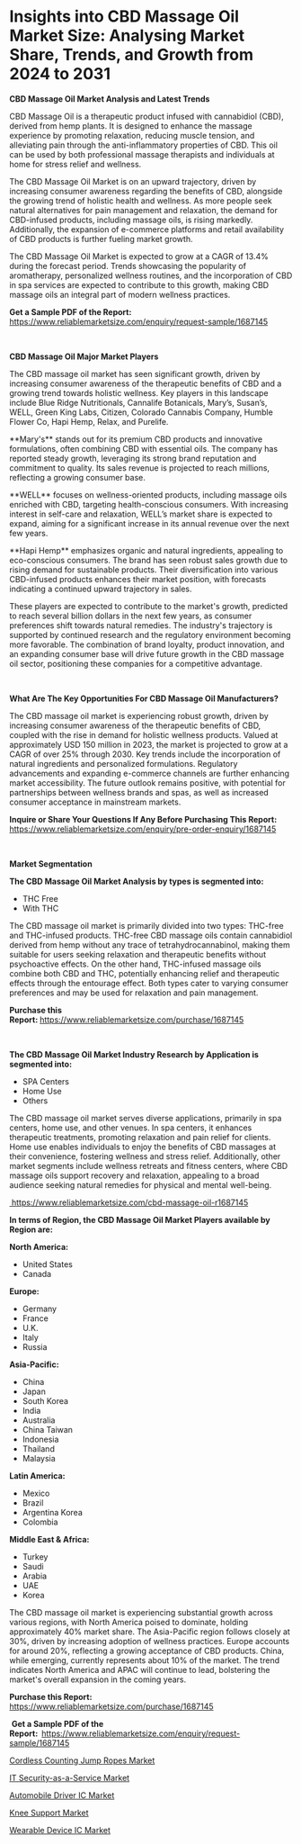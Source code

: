 <p><h1>Insights into CBD Massage Oil Market Size: Analysing Market Share, Trends, and Growth from 2024 to 2031</h1></p><p><strong>CBD Massage Oil Market Analysis and Latest Trends</strong></p>
<p><p>CBD Massage Oil is a therapeutic product infused with cannabidiol (CBD), derived from hemp plants. It is designed to enhance the massage experience by promoting relaxation, reducing muscle tension, and alleviating pain through the anti-inflammatory properties of CBD. This oil can be used by both professional massage therapists and individuals at home for stress relief and wellness.</p><p>The CBD Massage Oil Market is on an upward trajectory, driven by increasing consumer awareness regarding the benefits of CBD, alongside the growing trend of holistic health and wellness. As more people seek natural alternatives for pain management and relaxation, the demand for CBD-infused products, including massage oils, is rising markedly. Additionally, the expansion of e-commerce platforms and retail availability of CBD products is further fueling market growth. </p><p>The CBD Massage Oil Market is expected to grow at a CAGR of 13.4% during the forecast period. Trends showcasing the popularity of aromatherapy, personalized wellness routines, and the incorporation of CBD in spa services are expected to contribute to this growth, making CBD massage oils an integral part of modern wellness practices.</p></p>
<p><strong>Get a Sample PDF of the Report:&nbsp;</strong> <a href="https://www.reliablemarketsize.com/enquiry/request-sample/1687145?utm_campaign=1175&utm_medium=2&utm_source=Github&utm_content=ia&utm_term=16102024&utm_id=cbd-massage-oil">https://www.reliablemarketsize.com/enquiry/request-sample/1687145</a></p>
<p>&nbsp;</p>
<p><strong>CBD Massage Oil Major Market Players</strong></p>
<p><p>The CBD massage oil market has seen significant growth, driven by increasing consumer awareness of the therapeutic benefits of CBD and a growing trend towards holistic wellness. Key players in this landscape include Blue Ridge Nutritionals, Cannalife Botanicals, Mary’s, Susan’s, WELL, Green King Labs, Citizen, Colorado Cannabis Company, Humble Flower Co, Hapi Hemp, Relax, and Purelife.</p><p>**Mary's** stands out for its premium CBD products and innovative formulations, often combining CBD with essential oils. The company has reported steady growth, leveraging its strong brand reputation and commitment to quality. Its sales revenue is projected to reach millions, reflecting a growing consumer base.</p><p>**WELL** focuses on wellness-oriented products, including massage oils enriched with CBD, targeting health-conscious consumers. With increasing interest in self-care and relaxation, WELL’s market share is expected to expand, aiming for a significant increase in its annual revenue over the next few years.</p><p>**Hapi Hemp** emphasizes organic and natural ingredients, appealing to eco-conscious consumers. The brand has seen robust sales growth due to rising demand for sustainable products. Their diversification into various CBD-infused products enhances their market position, with forecasts indicating a continued upward trajectory in sales.</p><p>These players are expected to contribute to the market's growth, predicted to reach several billion dollars in the next few years, as consumer preferences shift towards natural remedies. The industry's trajectory is supported by continued research and the regulatory environment becoming more favorable. The combination of brand loyalty, product innovation, and an expanding consumer base will drive future growth in the CBD massage oil sector, positioning these companies for a competitive advantage.</p></p>
<p>&nbsp;</p>
<p><strong>What Are The Key Opportunities For CBD Massage Oil Manufacturers?</strong></p>
<p><p>The CBD massage oil market is experiencing robust growth, driven by increasing consumer awareness of the therapeutic benefits of CBD, coupled with the rise in demand for holistic wellness products. Valued at approximately USD 150 million in 2023, the market is projected to grow at a CAGR of over 25% through 2030. Key trends include the incorporation of natural ingredients and personalized formulations. Regulatory advancements and expanding e-commerce channels are further enhancing market accessibility. The future outlook remains positive, with potential for partnerships between wellness brands and spas, as well as increased consumer acceptance in mainstream markets.</p></p>
<p><strong>Inquire or Share Your Questions If Any Before Purchasing This Report:</strong> <a href="https://www.reliablemarketsize.com/enquiry/pre-order-enquiry/1687145?utm_campaign=1175&utm_medium=2&utm_source=Github&utm_content=ia&utm_term=16102024&utm_id=cbd-massage-oil">https://www.reliablemarketsize.com/enquiry/pre-order-enquiry/1687145</a></p>
<p>&nbsp;</p>
<p><strong>Market Segmentation</strong></p>
<p><strong>The CBD Massage Oil Market Analysis by types is segmented into:</strong></p>
<p><ul><li>THC Free</li><li>With THC</li></ul></p>
<p><p>The CBD massage oil market is primarily divided into two types: THC-free and THC-infused products. THC-free CBD massage oils contain cannabidiol derived from hemp without any trace of tetrahydrocannabinol, making them suitable for users seeking relaxation and therapeutic benefits without psychoactive effects. On the other hand, THC-infused massage oils combine both CBD and THC, potentially enhancing relief and therapeutic effects through the entourage effect. Both types cater to varying consumer preferences and may be used for relaxation and pain management.</p></p>
<p><strong>Purchase this Report:&nbsp;</strong><a href="https://www.reliablemarketsize.com/purchase/1687145?utm_campaign=1175&utm_medium=2&utm_source=Github&utm_content=ia&utm_term=16102024&utm_id=cbd-massage-oil">https://www.reliablemarketsize.com/purchase/1687145</a></p>
<p>&nbsp;</p>
<p><strong>The CBD Massage Oil Market Industry Research by Application is segmented into:</strong></p>
<p><ul><li>SPA Centers</li><li>Home Use</li><li>Others</li></ul></p>
<p><p>The CBD massage oil market serves diverse applications, primarily in spa centers, home use, and other venues. In spa centers, it enhances therapeutic treatments, promoting relaxation and pain relief for clients. Home use enables individuals to enjoy the benefits of CBD massages at their convenience, fostering wellness and stress relief. Additionally, other market segments include wellness retreats and fitness centers, where CBD massage oils support recovery and relaxation, appealing to a broad audience seeking natural remedies for physical and mental well-being.</p></p>
<p><a href="https://www.reliablemarketsize.com/cbd-massage-oil-r1687145?utm_campaign=1175&utm_medium=2&utm_source=Github&utm_content=ia&utm_term=16102024&utm_id=cbd-massage-oil">&nbsp;https://www.reliablemarketsize.com/cbd-massage-oil-r1687145</a></p>
<p><strong>In terms of Region, the CBD Massage Oil Market Players available by Region are:</strong></p>
<p>
    <p> <strong> North America: </strong>
        <ul>
            <li>United States</li>
            <li>Canada</li>
        </ul>
        </p> 
    <p> <strong> Europe: </strong>
        <ul>
            <li>Germany</li>
            <li>France</li>
            <li>U.K.</li>
            <li>Italy</li>
            <li>Russia</li>
        </ul>
        </p> 
    <p> <strong> Asia-Pacific: </strong>
        <ul>
            <li>China</li>
            <li>Japan</li>
            <li>South Korea</li>
            <li>India</li>
            <li>Australia</li>
            <li>China Taiwan</li>
            <li>Indonesia</li>
            <li>Thailand</li>
            <li>Malaysia</li>
        </ul>
        </p> 
    <p> <strong> Latin America: </strong>
        <ul>
            <li>Mexico</li>
            <li>Brazil</li>
            <li>Argentina Korea</li>
            <li>Colombia</li>
        </ul>
        </p> 
    <p> <strong> Middle East & Africa: </strong>
        <ul>
            <li>Turkey</li>
            <li>Saudi</li>
            <li>Arabia</li>
            <li>UAE</li>
            <li>Korea</li>
        </ul>
    </p>
    </p>
<p><p>The CBD massage oil market is experiencing substantial growth across various regions, with North America poised to dominate, holding approximately 40% market share. The Asia-Pacific region follows closely at 30%, driven by increasing adoption of wellness practices. Europe accounts for around 20%, reflecting a growing acceptance of CBD products. China, while emerging, currently represents about 10% of the market. The trend indicates North America and APAC will continue to lead, bolstering the market's overall expansion in the coming years.</p></p>
<p><strong>Purchase this Report: </strong><a href="https://www.reliablemarketsize.com/purchase/1687145?utm_campaign=1175&utm_medium=2&utm_source=Github&utm_content=ia&utm_term=16102024&utm_id=cbd-massage-oil">https://www.reliablemarketsize.com/purchase/1687145</a></p>
<p>&nbsp;<strong>Get a Sample PDF of the Report:&nbsp;&nbsp;</strong><a href="https://www.reliablemarketsize.com/enquiry/request-sample/1687145?utm_campaign=1175&utm_medium=2&utm_source=Github&utm_content=ia&utm_term=16102024&utm_id=cbd-massage-oil">https://www.reliablemarketsize.com/enquiry/request-sample/1687145</a></p>
<p><strong></strong></p>
<p><p><a href="https://www.linkedin.com/pulse/comprehensive-cordless-counting-jump-ropes-market-report-y9ddf?trk=public_post_embed_feed-article-content&utm_campaign=1175&utm_medium=2&utm_source=Github&utm_content=ia&utm_term=16102024&utm_id=cbd-massage-oil">Cordless Counting Jump Ropes Market</a></p><p><a href="https://github.com/loanv6asmitty/Market-Research-Report-List-1/blob/main/it-security-as-a-service-market.md?utm_campaign=1175&utm_medium=2&utm_source=Github&utm_content=ia&utm_term=16102024&utm_id=cbd-massage-oil">IT Security-as-a-Service Market</a></p><p><a href="https://www.linkedin.com/pulse/automobile-driver-ic-market-share-size-trends-industry-analysis-kxy8f?trk=public_post_embed_feed-article-content&utm_campaign=1175&utm_medium=2&utm_source=Github&utm_content=ia&utm_term=16102024&utm_id=cbd-massage-oil">Automobile Driver IC Market</a></p><p><a href="https://github.com/thorburnr6sr/Market-Research-Report-List-1/blob/main/knee-support-market.md?utm_campaign=1175&utm_medium=2&utm_source=Github&utm_content=ia&utm_term=16102024&utm_id=cbd-massage-oil">Knee Support Market</a></p><p><a href="https://www.linkedin.com/pulse/wearable-device-ic-market-size-share-analysis-growth-trends-avibf?trk=public_post_embed_feed-article-content&utm_campaign=1175&utm_medium=2&utm_source=Github&utm_content=ia&utm_term=16102024&utm_id=cbd-massage-oil">Wearable Device IC Market</a></p></p>